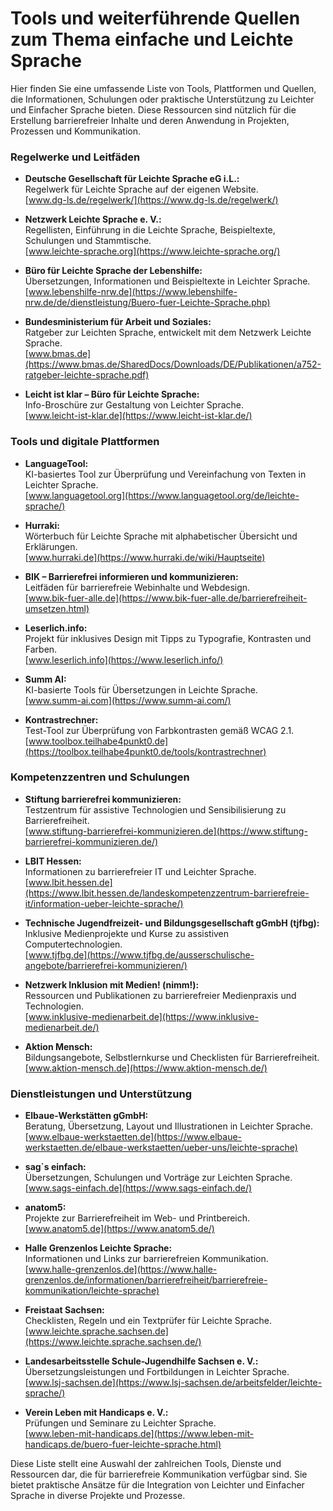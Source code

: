 # Tools und weiterführende Quellen zum Thema einfache und Leichte Sprache

Hier finden Sie eine umfassende Liste von Tools, Plattformen und Quellen, die Informationen, Schulungen oder praktische Unterstützung zu Leichter und Einfacher Sprache bieten. Diese Ressourcen sind nützlich für die Erstellung barrierefreier Inhalte und deren Anwendung in Projekten, Prozessen und Kommunikation.

### Regelwerke und Leitfäden

* **Deutsche Gesellschaft für Leichte Sprache eG i.L.:**  
  Regelwerk für Leichte Sprache auf der eigenen Website.  
  [www.dg-ls.de/regelwerk/](https://www.dg-ls.de/regelwerk/)

* **Netzwerk Leichte Sprache e. V.:**  
  Regellisten, Einführung in die Leichte Sprache, Beispieltexte, Schulungen und Stammtische.  
  [www.leichte-sprache.org](https://www.leichte-sprache.org/)

* **Büro für Leichte Sprache der Lebenshilfe:**  
  Übersetzungen, Informationen und Beispieltexte in Leichter Sprache.  
  [www.lebenshilfe-nrw.de](https://www.lebenshilfe-nrw.de/de/dienstleistung/Buero-fuer-Leichte-Sprache.php)

* **Bundesministerium für Arbeit und Soziales:**  
  Ratgeber zur Leichten Sprache, entwickelt mit dem Netzwerk Leichte Sprache.  
  [www.bmas.de](https://www.bmas.de/SharedDocs/Downloads/DE/Publikationen/a752-ratgeber-leichte-sprache.pdf)

* **Leicht ist klar – Büro für Leichte Sprache:**  
  Info-Broschüre zur Gestaltung von Leichter Sprache.  
  [www.leicht-ist-klar.de](https://www.leicht-ist-klar.de/)

### Tools und digitale Plattformen

* **LanguageTool:**  
  KI-basiertes Tool zur Überprüfung und Vereinfachung von Texten in Leichter Sprache.  
  [www.languagetool.org](https://www.languagetool.org/de/leichte-sprache/)

* **Hurraki:**  
  Wörterbuch für Leichte Sprache mit alphabetischer Übersicht und Erklärungen.  
  [www.hurraki.de](https://www.hurraki.de/wiki/Hauptseite)

* **BIK – Barrierefrei informieren und kommunizieren:**  
  Leitfäden für barrierefreie Webinhalte und Webdesign.  
  [www.bik-fuer-alle.de](https://www.bik-fuer-alle.de/barrierefreiheit-umsetzen.html)

* **Leserlich.info:**  
  Projekt für inklusives Design mit Tipps zu Typografie, Kontrasten und Farben.  
  [www.leserlich.info](https://www.leserlich.info/)

* **Summ AI:**  
  KI-basierte Tools für Übersetzungen in Leichte Sprache.  
  [www.summ-ai.com](https://www.summ-ai.com/)

* **Kontrastrechner:**  
  Test-Tool zur Überprüfung von Farbkontrasten gemäß WCAG 2.1.  
  [www.toolbox.teilhabe4punkt0.de](https://toolbox.teilhabe4punkt0.de/tools/kontrastrechner)

### Kompetenzzentren und Schulungen

* **Stiftung barrierefrei kommunizieren:**  
  Testzentrum für assistive Technologien und Sensibilisierung zu Barrierefreiheit.  
  [www.stiftung-barrierefrei-kommunizieren.de](https://www.stiftung-barrierefrei-kommunizieren.de/)

* **LBIT Hessen:**  
  Informationen zu barrierefreier IT und Leichter Sprache.  
  [www.lbit.hessen.de](https://www.lbit.hessen.de/landeskompetenzzentrum-barrierefreie-it/information-ueber-leichte-sprache/)

* **Technische Jugendfreizeit- und Bildungsgesellschaft gGmbH (tjfbg):**  
  Inklusive Medienprojekte und Kurse zu assistiven Computertechnologien.  
  [www.tjfbg.de](https://www.tjfbg.de/ausserschulische-angebote/barrierefrei-kommunizieren/)

* **Netzwerk Inklusion mit Medien\! (nimm\!):**  
  Ressourcen und Publikationen zu barrierefreier Medienpraxis und Technologien.  
  [www.inklusive-medienarbeit.de](https://www.inklusive-medienarbeit.de/)

* **Aktion Mensch:**  
  Bildungsangebote, Selbstlernkurse und Checklisten für Barrierefreiheit.  
  [www.aktion-mensch.de](https://www.aktion-mensch.de/)

### Dienstleistungen und Unterstützung

* **Elbaue-Werkstätten gGmbH:**  
  Beratung, Übersetzung, Layout und Illustrationen in Leichter Sprache.  
  [www.elbaue-werkstaetten.de](https://www.elbaue-werkstaetten.de/elbaue-werkstaetten/ueber-uns/leichte-sprache)

* **sag\`s einfach:**  
  Übersetzungen, Schulungen und Vorträge zur Leichten Sprache.  
  [www.sags-einfach.de](https://www.sags-einfach.de/)

* **anatom5:**  
  Projekte zur Barrierefreiheit im Web- und Printbereich.  
  [www.anatom5.de](https://www.anatom5.de/)

* **Halle Grenzenlos Leichte Sprache:**  
  Informationen und Links zur barrierefreien Kommunikation.  
  [www.halle-grenzenlos.de](https://www.halle-grenzenlos.de/informationen/barrierefreiheit/barrierefreie-kommunikation/leichte-sprache)

* **Freistaat Sachsen:**  
  Checklisten, Regeln und ein Textprüfer für Leichte Sprache.  
  [www.leichte.sprache.sachsen.de](https://www.leichte.sprache.sachsen.de/)

* **Landesarbeitsstelle Schule-Jugendhilfe Sachsen e. V.:**  
  Übersetzungsleistungen und Fortbildungen in Leichter Sprache.  
  [www.lsj-sachsen.de](https://www.lsj-sachsen.de/arbeitsfelder/leichte-sprache/)

* **Verein Leben mit Handicaps e. V.:**  
  Prüfungen und Seminare zu Leichter Sprache.  
  [www.leben-mit-handicaps.de](https://www.leben-mit-handicaps.de/buero-fuer-leichte-sprache.html)

Diese Liste stellt eine Auswahl der zahlreichen Tools, Dienste und Ressourcen dar, die für barrierefreie Kommunikation verfügbar sind. Sie bietet praktische Ansätze für die Integration von Leichter und Einfacher Sprache in diverse Projekte und Prozesse.
